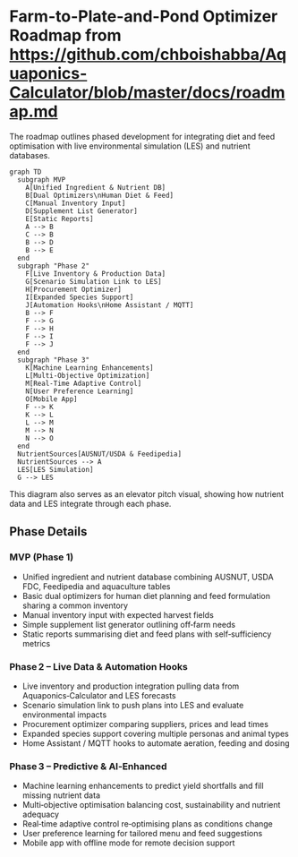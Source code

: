 # Farm-to-Plate-and-Pond Optimizer Roadmap from https://github.com/chboishabba/Aquaponics-Calculator/blob/master/docs/roadmap.md

The roadmap outlines phased development for integrating diet and feed optimisation with live environmental simulation (LES) and nutrient databases.

```mermaid
graph TD
  subgraph MVP
    A[Unified Ingredient & Nutrient DB]
    B[Dual Optimizers\nHuman Diet & Feed]
    C[Manual Inventory Input]
    D[Supplement List Generator]
    E[Static Reports]
    A --> B
    C --> B
    B --> D
    B --> E
  end
  subgraph "Phase 2"
    F[Live Inventory & Production Data]
    G[Scenario Simulation Link to LES]
    H[Procurement Optimizer]
    I[Expanded Species Support]
    J[Automation Hooks\nHome Assistant / MQTT]
    B --> F
    F --> G
    F --> H
    F --> I
    F --> J
  end
  subgraph "Phase 3"
    K[Machine Learning Enhancements]
    L[Multi-Objective Optimization]
    M[Real-Time Adaptive Control]
    N[User Preference Learning]
    O[Mobile App]
    F --> K
    K --> L
    L --> M
    M --> N
    N --> O
  end
  NutrientSources[AUSNUT/USDA & Feedipedia]
  NutrientSources --> A
  LES[LES Simulation]
  G --> LES
```

This diagram also serves as an elevator pitch visual, showing how nutrient data and LES integrate through each phase.

## Phase Details

### MVP (Phase&nbsp;1)

- Unified ingredient and nutrient database combining AUSNUT, USDA FDC, Feedipedia and aquaculture tables
- Basic dual optimizers for human diet planning and feed formulation sharing a common inventory
- Manual inventory input with expected harvest fields
- Simple supplement list generator outlining off‑farm needs
- Static reports summarising diet and feed plans with self‑sufficiency metrics

### Phase 2 – Live Data & Automation Hooks

- Live inventory and production integration pulling data from Aquaponics‑Calculator and LES forecasts
- Scenario simulation link to push plans into LES and evaluate environmental impacts
- Procurement optimizer comparing suppliers, prices and lead times
- Expanded species support covering multiple personas and animal types
- Home Assistant / MQTT hooks to automate aeration, feeding and dosing

### Phase 3 – Predictive & AI‑Enhanced

- Machine learning enhancements to predict yield shortfalls and fill missing nutrient data
- Multi‑objective optimisation balancing cost, sustainability and nutrient adequacy
- Real‑time adaptive control re‑optimising plans as conditions change
- User preference learning for tailored menu and feed suggestions
- Mobile app with offline mode for remote decision support
